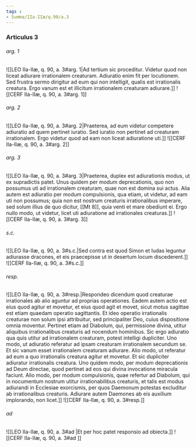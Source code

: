 ```yaml
---
tags : 
- Summa/IIa-IIæ/q.90/a.3
---
```


### Articulus 3

###### arg. 1
![[LEO IIa-IIæ, q. 90, a. 3#arg. 1|Ad tertium sic proceditur. Videtur quod non liceat adiurare irrationalem creaturam. Adiuratio enim fit per locutionem. Sed frustra sermo dirigitur ad eum qui non intelligit, qualis est irrationalis creatura. Ergo vanum est et illicitum irrationalem creaturam adiurare.]]
![[CERF IIa-IIæ, q. 90, a. 3#arg. 1]]

###### arg. 2
![[LEO IIa-IIæ, q. 90, a. 3#arg. 2|Praeterea, ad eum videtur competere adiuratio ad quem pertinet iuratio. Sed iuratio non pertinet ad creaturam irrationalem. Ergo videtur quod ad eam non liceat adiuratione uti.]]
![[CERF IIa-IIæ, q. 90, a. 3#arg. 2]]

###### arg. 3
![[LEO IIa-IIæ, q. 90, a. 3#arg. 3|Praeterea, duplex est adiurationis modus, ut ex supradictis patet. Unus quidem per modum deprecationis, quo non possumus uti ad irrationalem creaturam, quae non est domina sui actus. Alia autem est adiuratio per modum compulsionis, qua etiam, ut videtur, ad eam uti non possumus; quia non est nostrum creaturis irrationalibus imperare, sed solum illius de quo dicitur, [[Mt 8]], quia venti et mare obediunt ei. Ergo nullo modo, ut videtur, licet uti adiuratione ad irrationales creaturas.]]
![[CERF IIa-IIæ, q. 90, a. 3#arg. 3]]

###### s.c.
![[LEO IIa-IIæ, q. 90, a. 3#s.c.|Sed contra est quod Simon et Iudas leguntur adiurasse dracones, et eis praecepisse ut in desertum locum discederent.]]
![[CERF IIa-IIæ, q. 90, a. 3#s.c.]]

###### resp.
![[LEO IIa-IIæ, q. 90, a. 3#resp.|Respondeo dicendum quod creaturae irrationales ab alio aguntur ad proprias operationes. Eadem autem actio est eius quod agitur et movetur, et eius quod agit et movet, sicut motus sagittae est etiam quaedam operatio sagittantis. Et ideo operatio irrationalis creaturae non solum ipsi attribuitur, sed principaliter Deo, cuius dispositione omnia moventur. Pertinet etiam ad Diabolum, qui, permissione divina, utitur aliquibus irrationalibus creaturis ad nocendum hominibus. Sic ergo adiuratio qua quis utitur ad irrationalem creaturam, potest intelligi dupliciter. Uno modo, ut adiuratio referatur ad ipsam creaturam irrationalem secundum se. Et sic vanum esset irrationalem creaturam adiurare. Alio modo, ut referatur ad eum a quo irrationalis creatura agitur et movetur. Et sic dupliciter adiuratur irrationalis creatura. Uno quidem modo, per modum deprecationis ad Deum directae, quod pertinet ad eos qui divina invocatione miracula faciunt. Alio modo, per modum compulsionis, quae refertur ad Diabolum, qui in nocumentum nostrum utitur irrationabilibus creaturis, et talis est modus adiurandi in Ecclesiae exorcismis, per quos Daemonum potestas excluditur ab irrationalibus creaturis. Adiurare autem Daemones ab eis auxilium implorando, non licet.]]
![[CERF IIa-IIæ, q. 90, a. 3#resp.]]

###### ad 
![[LEO IIa-IIæ, q. 90, a. 3#ad |Et per hoc patet responsio ad obiecta.]]
![[CERF IIa-IIæ, q. 90, a. 3#ad ]]

